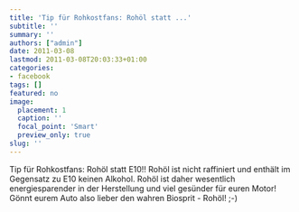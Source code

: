 ```yaml
---
title: 'Tip für Rohkostfans: Rohöl statt ...'
subtitle: ''
summary: ''
authors: ["admin"]
date: 2011-03-08
lastmod: 2011-03-08T20:03:33+01:00
categories:
- facebook
tags: []
featured: no
image:
  placement: 1
  caption: ''
  focal_point: 'Smart'
  preview_only: true
slug: ''
---
```

Tip für Rohkostfans: Rohöl statt E10!! Rohöl ist nicht raffiniert und enthält im Gegensatz zu E10 keinen Alkohol. Rohöl ist daher wesentlich energiesparender in der Herstellung und viel gesünder für euren Motor! Gönnt eurem Auto also lieber den wahren Biosprit - Rohöl! ;-)

